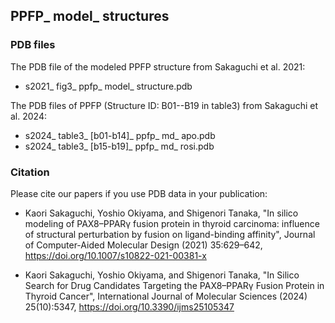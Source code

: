 PPFP_ model_ structures 
---------------------

### PDB files

The PDB file of the modeled PPFP structure from Sakaguchi et al. 2021:

- s2021_ fig3_ ppfp_ model_ structure.pdb


The PDB files of PPFP (Structure ID: B01--B19 in table3) from Sakaguchi et al. 2024: 

- s2024_ table3_ [b01-b14]_ ppfp_ md_ apo.pdb
- s2024_ table3_ [b15-b19]_ ppfp_ md_ rosi.pdb


### Citation

Please cite our papers if you use PDB data in your publication:

- Kaori Sakaguchi, Yoshio Okiyama, and Shigenori Tanaka, 
"In silico modeling of PAX8–PPARγ fusion protein in thyroid carcinoma: influence of structural perturbation by fusion on ligand-binding affinity", Journal of Computer-Aided Molecular Design (2021) 35:629–642, https://doi.org/10.1007/s10822-021-00381-x

-  Kaori Sakaguchi, Yoshio Okiyama, and Shigenori Tanaka,
"In Silico Search for Drug Candidates Targeting the PAX8–PPARγ Fusion Protein in Thyroid Cancer", International Journal of Molecular Sciences (2024) 25(10):5347, https://doi.org/10.3390/ijms25105347

